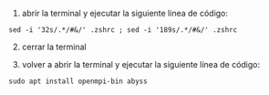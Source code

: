
1) abrir la terminal y ejecutar la siguiente linea de código:
```
sed -i '32s/.*/#&/' .zshrc ; sed -i '189s/.*/#&/' .zshrc
```

2) cerrar la terminal

3) volver a abrir la terminal y ejecutar la siguiente línea de código:
```
sudo apt install openmpi-bin abyss
```
